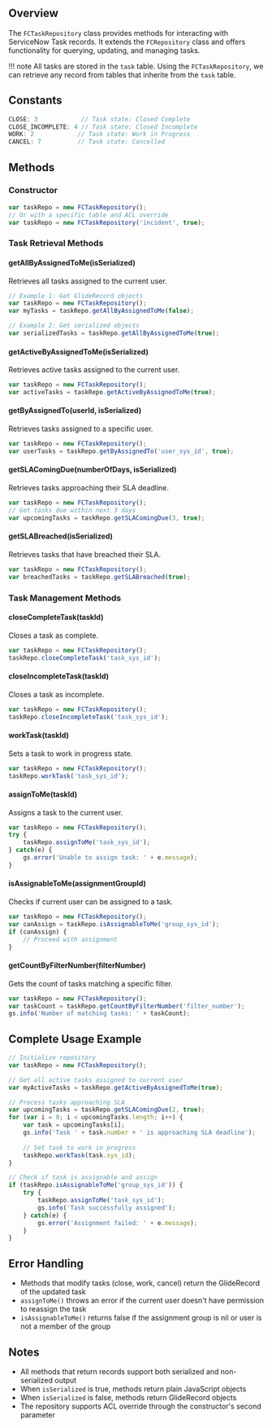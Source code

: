 ## Overview
The `FCTaskRepository` class provides methods for interacting with ServiceNow Task records. It extends the `FCRepository` class and offers functionality for querying, updating, and managing tasks.

!!! note
    All tasks are stored in the `task` table. Using the `FCTaskRepository`, we can retrieve any record from tables that inherite from the `task` table.

## Constants

```javascript
CLOSE: 3            // Task state: Closed Complete
CLOSE_INCOMPLETE: 4 // Task state: Closed Incomplete
WORK: 2            // Task state: Work in Progress
CANCEL: 7          // Task state: Cancelled
```

## Methods

### Constructor
```javascript
var taskRepo = new FCTaskRepository();
// Or with a specific table and ACL override
var taskRepo = new FCTaskRepository('incident', true);
```

### Task Retrieval Methods

#### getAllByAssignedToMe(isSerialized)
Retrieves all tasks assigned to the current user.

```javascript
// Example 1: Get GlideRecord objects
var taskRepo = new FCTaskRepository();
var myTasks = taskRepo.getAllByAssignedToMe(false);

// Example 2: Get serialized objects
var serializedTasks = taskRepo.getAllByAssignedToMe(true);
```

#### getActiveByAssignedToMe(isSerialized)
Retrieves active tasks assigned to the current user.

```javascript
var taskRepo = new FCTaskRepository();
var activeTasks = taskRepo.getActiveByAssignedToMe(true);
```

#### getByAssignedTo(userId, isSerialized)
Retrieves tasks assigned to a specific user.

```javascript
var taskRepo = new FCTaskRepository();
var userTasks = taskRepo.getByAssignedTo('user_sys_id', true);
```

#### getSLAComingDue(numberOfDays, isSerialized)
Retrieves tasks approaching their SLA deadline.

```javascript
var taskRepo = new FCTaskRepository();
// Get tasks due within next 3 days
var upcomingTasks = taskRepo.getSLAComingDue(3, true);
```

#### getSLABreached(isSerialized)
Retrieves tasks that have breached their SLA.

```javascript
var taskRepo = new FCTaskRepository();
var breachedTasks = taskRepo.getSLABreached(true);
```

### Task Management Methods

#### closeCompleteTask(taskId)
Closes a task as complete.

```javascript
var taskRepo = new FCTaskRepository();
taskRepo.closeCompleteTask('task_sys_id');
```

#### closeIncompleteTask(taskId)
Closes a task as incomplete.

```javascript
var taskRepo = new FCTaskRepository();
taskRepo.closeIncompleteTask('task_sys_id');
```

#### workTask(taskId)
Sets a task to work in progress state.

```javascript
var taskRepo = new FCTaskRepository();
taskRepo.workTask('task_sys_id');
```

#### assignToMe(taskId)
Assigns a task to the current user.

```javascript
var taskRepo = new FCTaskRepository();
try {
    taskRepo.assignToMe('task_sys_id');
} catch(e) {
    gs.error('Unable to assign task: ' + e.message);
}
```

#### isAssignableToMe(assignmentGroupId)
Checks if current user can be assigned to a task.

```javascript
var taskRepo = new FCTaskRepository();
var canAssign = taskRepo.isAssignableToMe('group_sys_id');
if (canAssign) {
    // Proceed with assignment
}
```

#### getCountByFilterNumber(filterNumber)
Gets the count of tasks matching a specific filter.

```javascript
var taskRepo = new FCTaskRepository();
var taskCount = taskRepo.getCountByFilterNumber('filter_number');
gs.info('Number of matching tasks: ' + taskCount);
```

## Complete Usage Example

```javascript
// Initialize repository
var taskRepo = new FCTaskRepository();

// Get all active tasks assigned to current user
var myActiveTasks = taskRepo.getActiveByAssignedToMe(true);

// Process tasks approaching SLA
var upcomingTasks = taskRepo.getSLAComingDue(2, true);
for (var i = 0; i < upcomingTasks.length; i++) {
    var task = upcomingTasks[i];
    gs.info('Task ' + task.number + ' is approaching SLA deadline');
    
    // Set task to work in progress
    taskRepo.workTask(task.sys_id);
}

// Check if task is assignable and assign
if (taskRepo.isAssignableToMe('group_sys_id')) {
    try {
        taskRepo.assignToMe('task_sys_id');
        gs.info('Task successfully assigned');
    } catch(e) {
        gs.error('Assignment failed: ' + e.message);
    }
}
```

## Error Handling
- Methods that modify tasks (close, work, cancel) return the GlideRecord of the updated task
- `assignToMe()` throws an error if the current user doesn't have permission to reassign the task
- `isAssignableToMe()` returns false if the assignment group is nil or user is not a member of the group

## Notes
- All methods that return records support both serialized and non-serialized output
- When `isSerialized` is true, methods return plain JavaScript objects
- When `isSerialized` is false, methods return GlideRecord objects
- The repository supports ACL override through the constructor's second parameter
